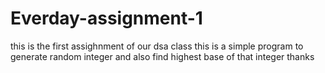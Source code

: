 # Everday-assignment-1
this is the first assighnment of our dsa class
this is a simple program to generate random integer and also find highest base of that integer
thanks
